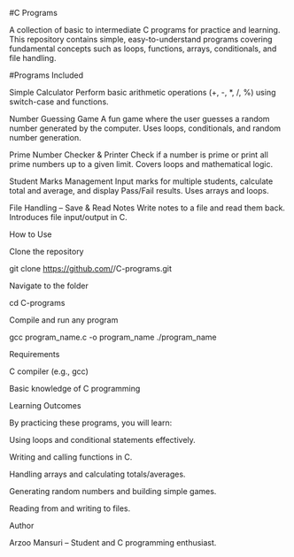 #C Programs

A collection of basic to intermediate C programs for practice and learning. This repository contains simple, easy-to-understand programs covering fundamental concepts such as loops, functions, arrays, conditionals, and file handling.

#Programs Included

Simple Calculator
Perform basic arithmetic operations (+, -, *, /, %) using switch-case and functions.

Number Guessing Game
A fun game where the user guesses a random number generated by the computer. Uses loops, conditionals, and random number generation.

Prime Number Checker & Printer
Check if a number is prime or print all prime numbers up to a given limit. Covers loops and mathematical logic.

Student Marks Management
Input marks for multiple students, calculate total and average, and display Pass/Fail results. Uses arrays and loops.

File Handling – Save & Read Notes
Write notes to a file and read them back. Introduces file input/output in C.

How to Use

Clone the repository

git clone https://github.com/<your-username>/C-programs.git


Navigate to the folder

cd C-programs


Compile and run any program

gcc program_name.c -o program_name
./program_name

Requirements

C compiler (e.g., gcc)

Basic knowledge of C programming

Learning Outcomes

By practicing these programs, you will learn:

Using loops and conditional statements effectively.

Writing and calling functions in C.

Handling arrays and calculating totals/averages.

Generating random numbers and building simple games.

Reading from and writing to files.

Author

Arzoo Mansuri – Student and C programming enthusiast.
